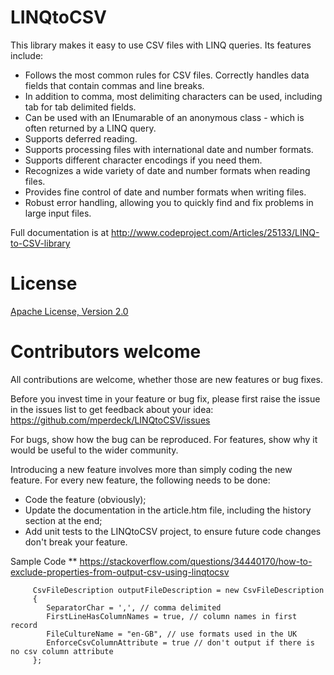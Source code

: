# LINQtoCSV

This library makes it easy to use CSV files with LINQ queries. Its features include:

* Follows the most common rules for CSV files. Correctly handles data fields that contain commas and line breaks.
* In addition to comma, most delimiting characters can be used, including tab for tab delimited fields.
* Can be used with an IEnumarable of an anonymous class - which is often returned by a LINQ query.
* Supports deferred reading.
* Supports processing files with international date and number formats.
* Supports different character encodings if you need them.
* Recognizes a wide variety of date and number formats when reading files.
* Provides fine control of date and number formats when writing files.
* Robust error handling, allowing you to quickly find and fix problems in large input files.

Full documentation is at
http://www.codeproject.com/Articles/25133/LINQ-to-CSV-library

# License

[Apache License, Version 2.0](https://opensource.org/licenses/apache2.0.php)

# Contributors welcome

All contributions are welcome, whether those are new features or bug fixes.

Before you invest time in your feature or bug fix, please first raise the issue in the issues list to get feedback about your idea:
https://github.com/mperdeck/LINQtoCSV/issues

For bugs, show how the bug can be reproduced.
For features, show why it would be useful to the wider community.

Introducing a new feature involves more than simply coding the new feature. For every new feature, the following needs to be done:
* Code the feature (obviously);
* Update the documentation in the article.htm file, including the history section at the end;
* Add unit tests to the LINQtoCSV project, to ensure future code changes don't break your feature.


Sample Code
** https://stackoverflow.com/questions/34440170/how-to-exclude-properties-from-output-csv-using-linqtocsv

         CsvFileDescription outputFileDescription = new CsvFileDescription
         {
            SeparatorChar = ',', // comma delimited
            FirstLineHasColumnNames = true, // column names in first record
            FileCultureName = "en-GB", // use formats used in the UK
            EnforceCsvColumnAttribute = true // don't output if there is no csv column attribute                
         };
